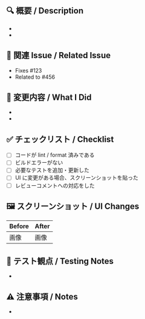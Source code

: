 ## 🔍 概要 / Description

<!-- どのような変更を行ったか簡潔に記述してください -->
- 
- 

## 📎 関連 Issue / Related Issue

<!-- 対応する Issue があれば記載してください -->
- Fixes #123
- Related to #456

## 📝 変更内容 / What I Did

<!-- 技術的にどのような対応を行ったか具体的に記述してください -->
- 
- 

## ✅ チェックリスト / Checklist

- [ ] コードが lint / format 済みである
- [ ] ビルドエラーがない
- [ ] 必要なテストを追加・更新した
- [ ] UI に変更がある場合、スクリーンショットを貼った
- [ ] レビューコメントへの対応をした

## 🖼️ スクリーンショット / UI Changes

<!-- UI に変更がある場合は、Before / After のスクショを貼ってください -->
| Before | After |
|--------|-------|
| 画像   | 画像  |

## 🧪 テスト観点 / Testing Notes

<!-- 確認した内容や再現手順があれば書いてください -->
- 

## ⚠️ 注意事項 / Notes

<!-- レビュワーが注意すべき点があれば記載してください -->
- 